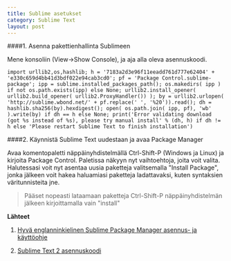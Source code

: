 ```yaml
---
title: Sublime asetukset
category: Sublime Text
layout: post
---
```


####1. Asenna pakettienhallinta Sublimeen

Mene konsoliin (View->Show Console), ja aja alla oleva asennuskoodi.

``import urllib2,os,hashlib; h = '7183a2d3e96f11eeadd761d777e62404' + 'e330c659d4bb41d3bdf022e94cab3cd0'; pf = 'Package Control.sublime-package'; ipp = sublime.installed_packages_path(); os.makedirs( ipp ) if not os.path.exists(ipp) else None; urllib2.install_opener( urllib2.build_opener( urllib2.ProxyHandler()) ); by = urllib2.urlopen( 'http://sublime.wbond.net/' + pf.replace(' ', '%20')).read(); dh = hashlib.sha256(by).hexdigest(); open( os.path.join( ipp, pf), 'wb' ).write(by) if dh == h else None; print('Error validating download (got %s instead of %s), please try manual install' % (dh, h) if dh != h else 'Please restart Sublime Text to finish installation')``


####2. Käynnistä Sublime Text uudestaan ja avaa Package Manager

Avaa komentopaletti näppäinyhdistelmällä Ctrl-Shift-P (Windows ja Linux) ja kirjoita Package Control.
Paletissa näkyyn nyt vaihtoehtoja, joita voit valita. Halutessasi voit nyt asentaa uusia paketteja valitsemalla "Install Package", jonka jälkeen voit hakea haluamiasi paketteja ladattavaksi, kuten syntaksien väritunnisteita jne.

> Pääset nopeasti lataamaan paketteja Ctrl-Shift-P näppäinyhdistelmän jälkeen kirjoittamalla vain "install"


**Lähteet**

1. [Hyvä englanninkielinen Sublime Package Manager asennus- ja käyttöohje](http://www.granneman.com/webdev/editors/sublime-text/packages/how-to-install-and-use-package-control/)

2. [Sublime Text 2 asennuskoodi](https://sublime.wbond.net/installation#st2)

